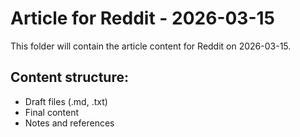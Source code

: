 # Article for Reddit - 2026-03-15

This folder will contain the article content for Reddit on 2026-03-15.

## Content structure:
- Draft files (.md, .txt)
- Final content
- Notes and references
